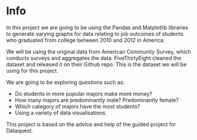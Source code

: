# Info

In this project we are going to be using the Pandas and Matplotlib libraries to generate varying graphs for data relating to job outcomes of students who graduated from college between 2010 and 2012 in America.

We will be using the original data from American Community Survey, which conducts surveys and aggregates the data. FiveThirtyEight cleaned the dataset and released it on their Github repo. This is the dataset we will be using for this project.

We are going to be exploring questions such as:

- Do students in more popular majors make more money?
- How many majors are predominantly male? Predominantly female?
- Which category of majors have the most students?
- Using a variety of data visualisations.

This project is based on the advice and help of the guided project for Dataquest.
